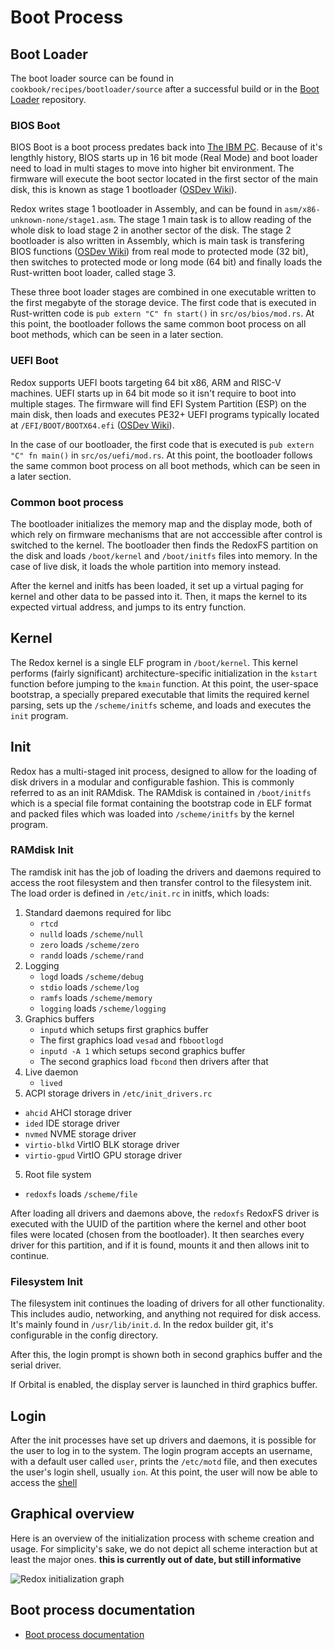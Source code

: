 # Boot Process

## Boot Loader

The boot loader source can be found in `cookbook/recipes/bootloader/source` after a successful build or in the [Boot Loader](https://gitlab.redox-os.org/redox-os/bootloader) repository.

### BIOS Boot

BIOS Boot is a boot process predates back into [The IBM PC](https://dosdays.co.uk/topics/pc_bios.php). Because of it's lengthly history, BIOS starts up in 16 bit mode (Real Mode) and boot loader need to load in multi stages to move into higher bit environment. The firmware will execute the boot sector located in the first sector of the main disk, this is known as stage 1 bootloader ([OSDev Wiki](https://wiki.osdev.org/Boot_Sequence#Master_Boot_Record)).

Redox writes stage 1 bootloader in Assembly, and can be found in `asm/x86-unknown-none/stage1.asm`. The stage 1 main task is to allow reading of the whole disk to load stage 2 in another sector of the disk. The stage 2 bootloader is also written in Assembly, which is main task is transfering BIOS functions ([OSDev Wiki](https://wiki.osdev.org/BIOS#BIOS_functions)) from real mode to protected mode (32 bit), then switches to protected mode or long mode (64 bit) and finally loads the Rust-written boot loader, called stage 3.

These three boot loader stages are combined in one executable written to the first megabyte of the storage device. The first code that is executed in Rust-written code is `pub extern "C" fn start()` in `src/os/bios/mod.rs`. At this point, the bootloader follows the same common boot process on all boot methods, which can be seen in a later section.

### UEFI Boot

Redox supports UEFI boots targeting 64 bit x86, ARM and RISC-V machines. UEFI starts up in 64 bit mode so it isn't require to boot into multiple stages. The firmware will find EFI System Partition (ESP) on the main disk, then loads and executes PE32+ UEFI programs typically located at `/EFI/BOOT/BOOTX64.efi` ([OSDev Wiki](https://wiki.osdev.org/UEFI#Bootable_UEFI_applications)). 

In the case of our bootloader, the first code that is executed is `pub extern "C" fn main()` in `src/os/uefi/mod.rs`. At this point, the bootloader follows the same common boot process on all boot methods, which can be seen in a later section.

### Common boot process

The bootloader initializes the memory map and the display mode, both of which rely on firmware mechanisms that are not acccessible after control is switched to the kernel. The bootloader then finds the RedoxFS partition on the disk and loads `/boot/kernel` and `/boot/initfs` files into memory. In the case of live disk, it loads the whole partition into memory instead.

After the kernel and initfs has been loaded, it set up a virtual paging for kernel and other data to be passed into it. Then, it maps the kernel to its expected virtual address, and jumps to its entry function.

## Kernel

The Redox kernel is a single ELF program in `/boot/kernel`. This kernel performs (fairly significant) architecture-specific initialization in the `kstart` function before jumping to the `kmain` function. At this point, the user-space bootstrap, a specially prepared executable that limits the required kernel parsing, sets up the `/scheme/initfs` scheme, and loads and executes the `init` program.

<!-- TODO: Explain briefly about logger, interrupts, paging and userspace initializations -->

## Init

Redox has a multi-staged init process, designed to allow for the loading of disk drivers in a modular and configurable fashion. This is commonly referred to as an init RAMdisk. The RAMdisk is contained in `/boot/initfs` which is a special file format containing the bootstrap code in ELF format and packed files which was loaded into `/scheme/initfs` by the kernel program.

### RAMdisk Init

The ramdisk init has the job of loading the drivers and daemons required to access the root filesystem and then transfer control to the filesystem init. The load order is defined in `/etc/init.rc` in initfs, which loads:

<!-- TODO: This should be in an entirely a different page -->

1. Standard daemons required for libc
    - `rtcd` <!-- TODO: loads what? -->
    - `nulld` loads `/scheme/null`
    - `zero` loads `/scheme/zero`
    - `randd` loads `/scheme/rand`
2. Logging 
    - `logd` loads `/scheme/debug`
    - `stdio` loads `/scheme/log`
    - `ramfs` loads `/scheme/memory`
    - `logging` loads `/scheme/logging`
3. Graphics buffers
    - `inputd` which setups first graphics buffer
    - The first graphics load `vesad` and `fbbootlogd`
    - `inputd -A 1` which setups second graphics buffer
    - The second graphics load `fbcond` then drivers after that
4. Live daemon
   - `lived` <!-- TODO: loads what? -->
5. ACPI storage drivers in `/etc/init_drivers.rc`
  - `ahcid` AHCI storage driver
  - `ided` IDE storage driver
  - `nvmed` NVME storage driver
  - `virtio-blkd` VirtIO BLK storage driver
  - `virtio-gpud` VirtIO GPU storage driver
5. Root file system
  - `redoxfs` loads `/scheme/file`

After loading all drivers and daemons above, the `redoxfs` RedoxFS driver is executed with the UUID of the partition where the kernel and other boot files were located (chosen from the bootloader). It then searches every driver for this partition, and if it is found, mounts it and then allows init to continue.

### Filesystem Init

The filesystem init continues the loading of drivers for all other functionality. This includes audio, networking, and anything not required for disk access. It's mainly found in `/usr/lib/init.d`. In the redox builder git, it's configurable in the config directory.

After this, the login prompt is shown both in second graphics buffer and the serial driver.

If Orbital is enabled, the display server is launched in third graphics buffer.

## Login

After the init processes have set up drivers and daemons, it is possible for the user to log in to the system. The login program accepts an username, with a default user called `user`, prints the `/etc/motd` file, and then executes the user's login shell, usually `ion`. At this point, the user will now be able to access the [shell](./shell.md)

<!-- TODO: Tell people how to switch between graphics buffer using Super Key -->

## Graphical overview

Here is an overview of the initialization process with scheme creation and usage. For simplicity's sake, we do not depict all scheme interaction but at least the major ones. **this is currently out of date, but still informative**

![Redox initialization graph](./assets/init.svg "Redox initialization graph")

## Boot process documentation

- [Boot process documentation](https://wiki.osdev.org/Boot_Sequence)
